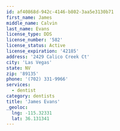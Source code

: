 ```yaml
---
id: af40868d-942c-4146-b802-3aa5e3130b71
first_name: James
middle_name: Calvin
last_name: Evans
license_type: DDS
license_number: '582'
license_status: Active
license_expiration: '42185'
address: '2429 Calico Creek Ct'
city: 'Las Vegas'
state: NV
zip: '89135'
phone: '(702) 331-9966'
services:
  - dentist
category: dentists
title: 'James Evans'
_geoloc:
  lng: -115.32331
  lat: 36.131341
---
```

